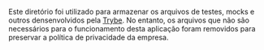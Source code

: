 Este diretório foi utilizado para armazenar os arquivos de testes, mocks e outros densenvolvidos pela [Trybe](https://www.betrybe.com/). No entanto, os arquivos que não são necessários para o funcionamento desta aplicação foram removidos para preservar a política de privacidade da empresa.